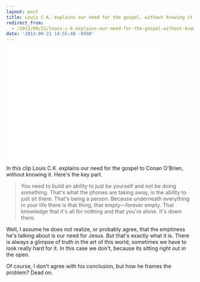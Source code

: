 ```yaml
---
layout: post
title: Louis C.K. explains our need for the gospel, without knowing it
redirect_from:
  - /2013/09/21/louis-c-k-explains-our-need-for-the-gospel-without-knowing-it/
date: '2013-09-21 14:55:40 -0500'
---
```

<p><iframe src="//www.youtube.com/embed/5HbYScltf1c" height="315" width="420" allowfullscreen="" frameborder="0"></iframe><br />
In this clip Louis C.K. explains our need for the gospel to Conan O'Brien, without knowing it. Here's the key part.</p>
<blockquote><p>You need to build an ability to just be yourself and not be doing something. That's what the phones are taking away, is the ability to just sit there. That's being a person. Because underneath everything in your life there is that thing, that empty—forever empty. That knowledge that it's all for nothing and that you're alone. It's down there.</p></blockquote>
<p>Well, I assume he does not realize, or probably agree, that the emptiness he's talking about is our need for Jesus. But that's exactly what it is. There is always a glimpse of truth in the art of this world, sometimes we have to look really hard for it. In this case we don't, because its sitting right out in the open.</p>
<p>Of course, I don't agree with his conclusion, but how he frames the problem? Dead on.</p>
